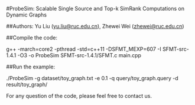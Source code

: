 #ProbeSim: Scalable Single Source and Top-k SimRank Computations on Dynamic Graphs

##Authors: Yu Liu (yu.liu@ruc.edu.cn), Zhewei Wei (zhewei@ruc.edu.cn)

##Compile the code:

g++ -march=core2 -pthread -std=c++11 -DSFMT_MEXP=607 -I SFMT-src-1.4.1 -O3 -o ProbeSim SFMT-src-1.4.1/SFMT.c main.cpp

##Run the example:

./ProbeSim -g dataset/toy_graph.txt -e 0.1 -q query/toy_graph.query -d result/toy_graph/

For any question of the code, please feel free to contact us.